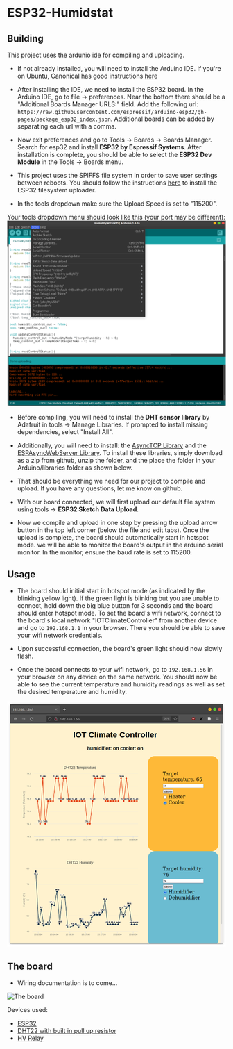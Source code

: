 # ESP32-Humidstat

## Building

This project uses the ardunio ide for compiling and uploading. 

- If not already installed, you will need to install the Arduino IDE. If you're on Ubuntu, Canonical has good instructions [here](https://ubuntu.com/tutorials/install-the-arduino-ide#1-overview)

- After installing the IDE, we need to install the ESP32 board. In the Arduino IDE, go to file -> preferences. Near the bottom there should be a "Additional Boards Manager URLS:" field. Add the following url: `https://raw.githubusercontent.com/espressif/arduino-esp32/gh-pages/package_esp32_index.json`. Additional boards can be added by separating each url with a comma.

- Now exit preferences and go to Tools -> Boards -> Boards Manager. Search for esp32 and install **ESP32 by Espressif Systems**. After installation is complete, you should be able to select the **ESP32 Dev Module** in the Tools -> Boards menu. 

- This project uses the SPIFFS file system in order to save user settings between reboots. You should follow the instructions [here](https://randomnerdtutorials.com/install-esp32-filesystem-uploader-arduino-ide/) to install the ESP32 filesystem uploader. 

- In the tools dropdown make sure the Upload Speed is set to "115200".

Your tools dropdown menu should look like this (your port may be different):
![tools dropdown](readmeImages/Tools.png) 

- Before compiling, you will need to install the **DHT sensor library** by Adafruit in tools -> Manage Libraries. If prompted to install missing dependencies, select "Install All".

- Additionally, you will need to install: the [AsyncTCP Library](https://github.com/me-no-dev/AsyncTCP) and the [ESPAsyncWebServer Library](https://github.com/me-no-dev/ESPAsyncWebServer). To install these libraries, simply download as a zip from github, unzip the folder, and the place the folder in your Arduino/libraries folder as shown below. 

- That should be everything we need for our project to compile and upload. If you have any questions, let me know on github. 

- With our board connected, we will first upload our default file system using tools -> **ESP32 Sketch Data Upload**. 

- Now we compile and upload in one step by pressing the upload arrow button in the top left corner (below the file and edit tabs). Once the upload is complete, the board should automatically start in hotspot mode. we will be able to monitor the board's output in the arduino serial monitor. In the monitor, ensure the baud rate is set to 115200.

## Usage

- The board should initial start in hotspot mode (as indicated by the blinking yellow light). If the green light is blinking but you are unable to connect, hold down the big blue button for 3 seconds and the board should enter hotspot mode. To set the board's wifi network, connect to the board's local network "IOTClimateController" from another device and go to `192.168.1.1` in your browser. There you should be able to save your wifi network credentials. 

- Upon successful connection, the board's green light should now slowly flash.

- Once the board connects to your wifi network, go to `192.168.1.56` in your browser on any device on the same network. You should now be able to see the current temperature and humidity readings as well as set the desired temperature and humidity.

![browser should look like](readmeImages/BrowserView.png)

## The board

- Wiring documentation is to come... 

![The board](readmeImages/board.png)

Devices used:

- [ESP32](https://www.amazon.com/gp/product/B0718T232Z/ref=ppx_yo_dt_b_search_asin_title?ie=UTF8&psc=1)
- [DHT22 with built in pull up resistor](https://www.amazon.com/gp/product/B073F472JL/ref=ppx_yo_dt_b_search_asin_image?ie=UTF8&psc=1)
- [HV Relay](https://www.amazon.com/gp/product/B00WV7GMA2/ref=ppx_yo_dt_b_search_asin_title?ie=UTF8&psc=1) 
